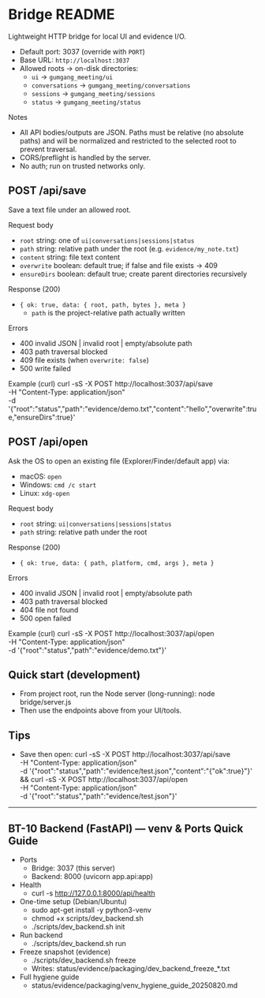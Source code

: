 # Bridge README

Lightweight HTTP bridge for local UI and evidence I/O.

- Default port: 3037 (override with `PORT`)
- Base URL: `http://localhost:3037`
- Allowed roots → on-disk directories:
  - `ui` → `gumgang_meeting/ui`
  - `conversations` → `gumgang_meeting/conversations`
  - `sessions` → `gumgang_meeting/sessions`
  - `status` → `gumgang_meeting/status`

Notes
- All API bodies/outputs are JSON. Paths must be relative (no absolute paths) and will be normalized and restricted to the selected root to prevent traversal.
- CORS/preflight is handled by the server.
- No auth; run on trusted networks only.

## POST /api/save
Save a text file under an allowed root.

Request body
- `root` string: one of `ui|conversations|sessions|status`
- `path` string: relative path under the root (e.g. `evidence/my_note.txt`)
- `content` string: file text content
- `overwrite` boolean: default true; if false and file exists → 409
- `ensureDirs` boolean: default true; create parent directories recursively

Response (200)
- `{ ok: true, data: { root, path, bytes }, meta }`
  - `path` is the project-relative path actually written

Errors
- 400 invalid JSON | invalid root | empty/absolute path
- 403 path traversal blocked
- 409 file exists (when `overwrite: false`)
- 500 write failed

Example (curl)
    curl -sS -X POST http://localhost:3037/api/save \
      -H "Content-Type: application/json" \
      -d '{"root":"status","path":"evidence/demo.txt","content":"hello","overwrite":true,"ensureDirs":true}'

## POST /api/open
Ask the OS to open an existing file (Explorer/Finder/default app) via:
- macOS: `open`
- Windows: `cmd /c start`
- Linux: `xdg-open`

Request body
- `root` string: `ui|conversations|sessions|status`
- `path` string: relative path under the root

Response (200)
- `{ ok: true, data: { path, platform, cmd, args }, meta }`

Errors
- 400 invalid JSON | invalid root | empty/absolute path
- 403 path traversal blocked
- 404 file not found
- 500 open failed

Example (curl)
    curl -sS -X POST http://localhost:3037/api/open \
      -H "Content-Type: application/json" \
      -d '{"root":"status","path":"evidence/demo.txt"}'

## Quick start (development)
- From project root, run the Node server (long-running):
    node bridge/server.js
- Then use the endpoints above from your UI/tools.

## Tips
- Save then open:
    curl -sS -X POST http://localhost:3037/api/save \
      -H "Content-Type: application/json" \
      -d '{"root":"status","path":"evidence/test.json","content":"{\"ok\":true}"}' \
    && curl -sS -X POST http://localhost:3037/api/open \
      -H "Content-Type: application/json" \
      -d '{"root":"status","path":"evidence/test.json"}'

---

## BT-10 Backend (FastAPI) — venv & Ports Quick Guide

- Ports
  - Bridge: 3037 (this server)
  - Backend: 8000 (uvicorn app.api:app)
- Health
  - curl -s http://127.0.0.1:8000/api/health
- One-time setup (Debian/Ubuntu)
  - sudo apt-get install -y python3-venv
  - chmod +x scripts/dev_backend.sh
  - ./scripts/dev_backend.sh init
- Run backend
  - ./scripts/dev_backend.sh run
- Freeze snapshot (evidence)
  - ./scripts/dev_backend.sh freeze
  - Writes: status/evidence/packaging/dev_backend_freeze_*.txt
- Full hygiene guide
  - status/evidence/packaging/venv_hygiene_guide_20250820.md